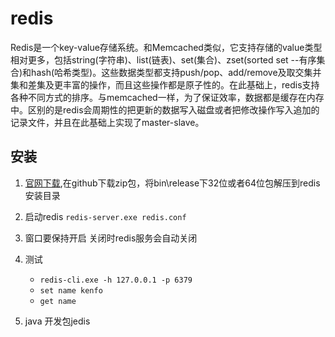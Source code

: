 # redis
Redis是一个key-value存储系统。和Memcached类似，它支持存储的value类型相对更多，包括string(字符串)、list(链表)、set(集合)、zset(sorted set --有序集合)和hash(哈希类型)。这些数据类型都支持push/pop、add/remove及取交集并集和差集及更丰富的操作，而且这些操作都是原子性的。在此基础上，redis支持各种不同方式的排序。与memcached一样，为了保证效率，数据都是缓存在内存中。区别的是redis会周期性的把更新的数据写入磁盘或者把修改操作写入追加的记录文件，并且在此基础上实现了master-slave。


## 安装

1. [官网下载](http://redis.io/),在github下载zip包，将bin\release下32位或者64位包解压到redis安装目录
2. 启动redis `redis-server.exe redis.conf`
3. 窗口要保持开启 关闭时redis服务会自动关闭
4. 测试 
	* `redis-cli.exe -h 127.0.0.1 -p 6379`
	* `set name kenfo`
	* `get name`

5. java 开发包jedis
